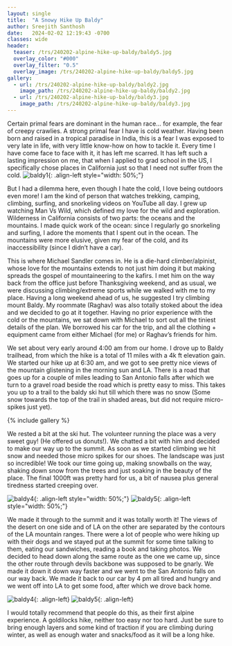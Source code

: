 ```yaml
---
layout: single
title:  "A Snowy Hike Up Baldy"
author: Sreejith Santhosh
date:   2024-02-02 12:19:43 -0700
classes: wide
header:
  teaser: /trs/240202-alpine-hike-up-baldy/baldy5.jpg
  overlay_color: "#000"
  overlay_filter: "0.5"
  overlay_image: /trs/240202-alpine-hike-up-baldy/baldy5.jpg
gallery:
  - url: /trs/240202-alpine-hike-up-baldy/baldy2.jpg
    image_path: /trs/240202-alpine-hike-up-baldy/baldy2.jpg
  - url: /trs/240202-alpine-hike-up-baldy/baldy3.jpg
    image_path: /trs/240202-alpine-hike-up-baldy/baldy3.jpg
---
```


Certain primal fears are dominant in the human race… for example, the fear of creepy crawlies. A strong primal fear I have is cold weather. Having been born and raised in a tropical paradise in India, this is a fear I was exposed to very late in life, with very little know-how on how to tackle it. Every time I have come face to face with it, it has left me scarred. It has left such a lasting impression on me, that when I applied to grad school in the US, I specifically chose places in California just so that I need not suffer from the cold.
![baldy1](/trs/240202-alpine-hike-up-baldy/baldy1.jpg){: .align-left style="width: 50%;"}

But I had a dilemma here, even though I hate the cold, I love being outdoors even more! I am the kind of person that watches trekking, camping, climbing, surfing, and snorkeling videos on YouTube all day. I grew up watching Man Vs Wild, which defined my love for the wild and exploration. Wilderness in California consists of two parts: the oceans and the mountains. I made quick work of the ocean: since I regularly go snorkeling and surfing, I adore the moments that I spent out in the ocean. The mountains were more elusive, given my fear of the cold, and its inaccessibility (since I didn’t have a car).

This is where Michael Sandler comes in. He is a die-hard climber/alpinist, whose love for the mountains extends to not just him doing it but making spreads the gospel of mountaineering to the kafirs. I met him on the way back from the office just before Thanksgiving weekend, and as usual, we were discussing climbing/extreme sports while we walked with me to my place. Having a long weekend ahead of us, he suggested I try climbing mount Baldy. My roommate (Raghav) was also totally stoked about the idea and we decided to go at it together. Having no prior experience with the cold or the mountains, we sat down with Michael to sort out all the tiniest details of the plan. We borrowed his car for the trip, and all the clothing + equipment came from either Michael (for me) or Raghav’s friends for him.

We set about very early around 4:00 am from our home. I drove up to Baldy trailhead, from which the hike is a total of 11 miles with a 4k ft elevation gain. We started our hike up at 6:30 am, and we got to see pretty nice views of the mountain glistening in the morning sun and LA. There is a road that goes up for a couple of miles leading to San Antonio falls after which we turn to a gravel road beside the road which is pretty easy to miss. This takes you up to a trail to the baldy ski hut till which there was no snow (Some snow towards the top of the trail in shaded areas, but did not require micro-spikes just yet).

{% include gallery %}

We rested a bit at the ski hut. The volunteer running the place was a very sweet guy! (He offered us donuts!). We chatted a bit with him and decided to make our way up to the summit. As soon as we started climbing we hit snow and needed those micro spikes for our shoes. The landscape was just so incredible! We took our time going up, making snowballs on the way, shaking down snow from the trees and just soaking in the beauty of the place. The final 1000ft was pretty hard for us, a bit of nausea plus general tiredness started creeping over.

![baldy4](/trs/240202-alpine-hike-up-baldy/baldy4.jpg){: .align-left style="width: 50%;"}
![baldy5](/trs/240202-alpine-hike-up-baldy/baldy5.jpg){: .align-left style="width: 50%;"}


We made it through to the summit and it was totally worth it! The views of the desert on one side and of LA on the other are separated by the contours of the LA mountain ranges. There were a lot of people who were hiking up with their dogs and we stayed put at the summit for some time talking to them, eating our sandwiches, reading a book and taking photos. We decided to head down along the same route as the one we came up, since the other route through devils backbone was supposed to be gnarly. We made it down it down way faster and we went to the San Antonio falls on our way back. We made it back to our car by 4 pm all tired and hungry and we went off into LA to get some food, after which we drove back home.


![baldy4](/trs/240202-alpine-hike-up-baldy/baldy6.jpg){: .align-left}
![baldy5](/trs/240202-alpine-hike-up-baldy/baldy7.jpg){: .align-left}

I would totally recommend that people do this, as their first alpine experience. A goldilocks hike, neither too easy nor too hard. Just be sure to bring enough layers and some kind of traction if you are climbing during winter, as well as enough water and snacks/food as it will be a long hike.
